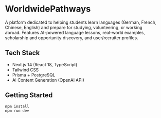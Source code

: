 # WorldwidePathways

A platform dedicated to helping students learn languages (German, French, Chinese, English) and prepare for studying, volunteering, or working abroad. Features AI-powered language lessons, real-world examples, scholarship and opportunity discovery, and user/recruiter profiles.

## Tech Stack

- Next.js 14 (React 18, TypeScript)
- Tailwind CSS
- Prisma + PostgreSQL
- AI Content Generation (OpenAI API)

## Getting Started

```bash
npm install
npm run dev